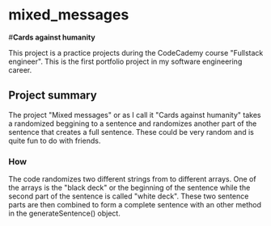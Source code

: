 # mixed_messages
#**Cards against humanity**

This project is a practice projects during the CodeCademy course "Fullstack engineer". This is the first portfolio project in my software engineering career. 

## **Project summary**
The project "Mixed messages" or as I call it "Cards against humanity" takes a randomized beggining to a sentence and randomizes another part of the sentence that creates a full sentence. These could be very random and is quite fun to do with friends.

### **How**
The code randomizes two different strings from to different arrays. One of the arrays is the "black deck" or the beginning of the sentence while the second part of the sentence is called "white deck". These two sentence parts are then combined to form a complete sentence with an other method in the generateSentence() object. 